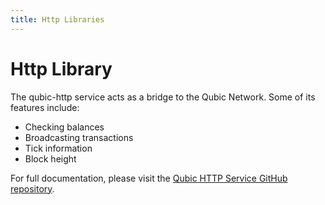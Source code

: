 ```yaml
---
title: Http Libraries
---
```


# Http Library

The qubic-http service acts as a bridge to the Qubic Network. Some of its features include:

- Checking balances
- Broadcasting transactions
- Tick information
- Block height

For full documentation, please visit the [Qubic HTTP Service GitHub repository](https://github.com/qubic/qubic-http).
